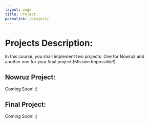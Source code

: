 ```yaml
---
layout: page
title: Project
permalink: /project/
---
```

# Projects Description:
In this course, you shall implement two projects. One for Nowruz and another one for your final project (Mission Impossible!).

## Nowruz Project:
Coming Soon! :)

## Final Project:
Coming Soon! :)
